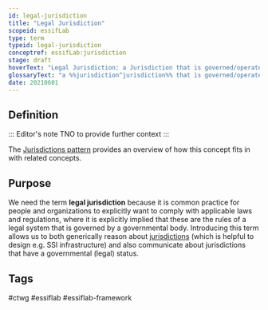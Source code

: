 ```yaml
---
id: legal-jurisdiction
title: "Legal Jurisdiction"
scopeid: essifLab
type: term
typeid: legal-jurisdiction
conceptref: essifLab:jurisdiction
stage: draft
hoverText: "Legal Jurisdiction: a Jurisdiction that is governed/operated by a governmental body."
glossaryText: "a %%jurisdiction^jurisdiction%% that is governed/operated by a governmental body."
date: 20210601
---
```


## Definition

::: Editor's note
TNO to provide further context
:::

The [Jurisdictions pattern](pattern-jurisdiction) provides an overview of how this concept fits in with related concepts.

## Purpose
<!--Describe why the concept is needed. What purposes does it serve? What can you do with it that you cannot do (as well) without it? What objectives does it help realize? Why is this concept relevant within its scope of definition?-->
We need the term **legal jurisdiction** because it is common practice for people and organizations to explicitly want to comply with applicable laws and regulations, where it is explicitly implied that these are the rules of a legal system that is governed by a governmental body. Introducing this term allows us to both generically reason about [jurisdictions](jurisdiction) (which is helpful to design e.g. SSI infrastructure) and also communicate about jurisdictions that have a governmental (legal) status.
## Tags
#ctwg #essiflab #essiflab-framework